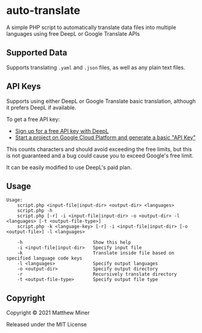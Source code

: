 # auto-translate
A simple PHP script to automatically translate data files into multiple languages using free DeepL or Google Translate APIs

## Supported Data
Supports translating `.yaml` and `.json` files, as well as any plain text files.

## API Keys
Supports using either DeepL or Google Translate basic translation, although it prefers DeepL if available.

To get a free API key:

* [Sign up for a free API key with DeepL](https://www.deepl.com/pro/change-plan#developer)
* [Start a project on Google Cloud Platform and generate a basic "API Key"](https://console.cloud.google.com/apis/credentials)

This counts characters and should avoid exceeding the free limits, but this is not guaranteed and a bug could cause you to exceed Google's free limit.

It can be easily modified to use DeepL's paid plan.

## Usage
```
Usage:
	script.php <input-file|input-dir> <output-dir> <languages>
	script.php -h
	script.php [-r] -i <input-file|input-dir> -o <output-dir> -l <languages> [-t <output-file-type>]
	script.php -k <language-key> [-r] -i <input-file|input-dir> [-o <output-file>] -l <languages>

	-h                       	Show this help
	-i <input-file|input-dir>	Specify input file
	-k                       	Translate inside file based on specified language code keys
	-l <languages>           	Specify output languages
	-o <output-dir>          	Specify output directory
	-r                       	Recursively translate directory
	-t <output-file-type>    	Specify output file type
```

## Copyright
Copyright © 2021 Matthew Miner

Released under the MIT License
